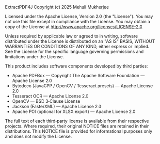 ExtractPDF4J
Copyright (c) 2025 Mehuli Mukherjee

Licensed under the Apache License, Version 2.0 (the "License").
You may not use this file except in compliance with the License.
You may obtain a copy of the License at http://www.apache.org/licenses/LICENSE-2.0

Unless required by applicable law or agreed to in writing, software
distributed under the License is distributed on an "AS IS" BASIS,
WITHOUT WARRANTIES OR CONDITIONS OF ANY KIND, either express or implied.
See the License for the specific language governing permissions and
limitations under the License.

This product includes software components developed by third parties:
- Apache PDFBox — Copyright The Apache Software Foundation — Apache License 2.0
- Bytedeco (JavaCPP / OpenCV / Tesseract presets) — Apache License 2.0
- Tesseract OCR — Apache License 2.0
- OpenCV — BSD 3‑Clause License
- Jackson (FasterXML) — Apache License 2.0
- Apache POI (optional for XLSX export) — Apache License 2.0

The full text of each third‑party license is available from their respective
projects. Where required, their original NOTICE files are retained in their
distributions. This NOTICE file is provided for informational purposes only
and does not modify the License.
